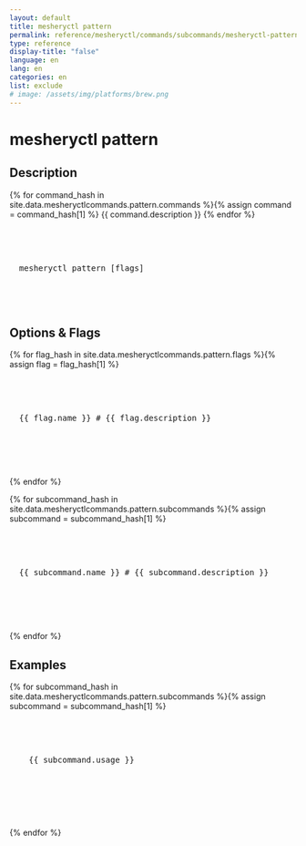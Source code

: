 ```yaml
---
layout: default
title: mesheryctl pattern
permalink: reference/mesheryctl/commands/subcommands/mesheryctl-pattern
type: reference
display-title: "false"
language: en
lang: en
categories: en
list: exclude
# image: /assets/img/platforms/brew.png
---
```


<!-- Copy this template to create individual doc pages for each mesheryctl commands -->

<!-- Name of the command -->
# mesheryctl pattern

<!-- Description of the command. Preferably a paragraph -->
## Description

{% for command_hash in site.data.mesheryctlcommands.pattern.commands %}{% assign command = command_hash[1] %}
{{ command.description }}
{% endfor %}

<!-- Basic usage of the command -->
<pre class="codeblock-pre">
  <div class="codeblock">
    <div class="clipboardjs">
  mesheryctl pattern [flags] 
    </div>
  </div>
</pre>

<!-- Options/Flags available in this command -->
## Options & Flags

{% for flag_hash in site.data.mesheryctlcommands.pattern.flags %}{% assign flag = flag_hash[1] %}
<pre class="codeblock-pre">
  <div class="codeblock">
    <div class="clipboardjs">
  {{ flag.name }} # {{ flag.description }}
    </div>
  </div>
</pre>
<br/>
{% endfor %}

{% for subcommand_hash in site.data.mesheryctlcommands.pattern.subcommands %}{% assign subcommand = subcommand_hash[1] %}
<pre class="codeblock-pre">
  <div class="codeblock">
    <div class="clipboardjs">
  {{ subcommand.name }} # {{ subcommand.description }}
    </div>
  </div>
</pre>
<br/>
{% endfor %}

## Examples

{% for subcommand_hash in site.data.mesheryctlcommands.pattern.subcommands %}{% assign subcommand = subcommand_hash[1] %}
<pre class="codeblock-pre">
  <div class="codeblock">
    <div class="clipboardjs">
    {{ subcommand.usage }}
    </div>
  </div>
 </pre>
 <br/>
{% endfor %}